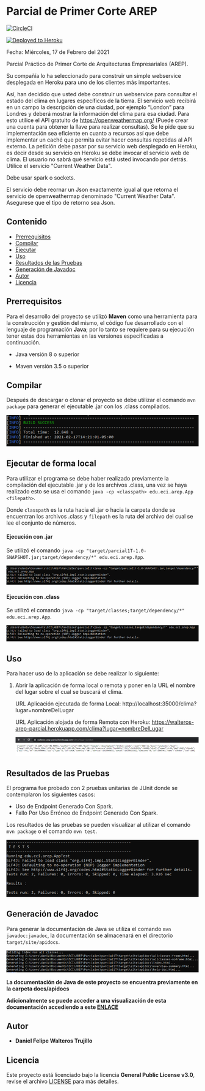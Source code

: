 # Parcial de Primer Corte AREP

[![CircleCI](https://circleci.com/gh/Silenrate/Parcial1-AREP.svg?style=svg)](https://app.circleci.com/pipelines/github/Silenrate/Parcial1-AREP)

[![Deployed to Heroku](https://www.herokucdn.com/deploy/button.png)](https://walteros-arep-parcial.herokuapp.com/)

Fecha: Miércoles, 17 de Febrero del 2021

Parcial Práctico de Primer Corte de Arquitecturas Empresariales (AREP).

Su compañía lo ha seleccionado para construir un simple webservice desplegada en Heroku para uno de los clientes más importantes.

Así, han decidido que usted debe construir un webservice  para consultar el estado del clima en lugares específicos de la tierra.  El servicio web recibirá en un campo la descripción de una ciudad, por ejemplo “London” para Londres   y deberá mostrar la información del clima para esa ciudad. Para esto utilice el API gratuito de https://openweathermap.org/ (Puede crear una cuenta para obtener la llave para realizar consultas). Se le pide que su implementación sea eficiente en cuanto a recursos así que debe implementar un caché que permita evitar hacer consultas repetidas al API externo. La petición debe pasar por su servicio web desplegado en Heroku, es decir desde su servicio en Heroku se debe invocar el servicio web de clima. El usuario no sabrá qué servicio está usted invocando por detrás. Utilice el servicio "Current Weather Data".

Debe usar spark o sockets.

El servicio debe reornar un Json exactamente igual al que retorna el servicio de openweathermap denominado "Current Weather Data". Asegurese que el tipo de retorno sea Json.

## Contenido

  - [Prerrequisitos](#prerrequisitos)
  - [Compilar](#compilar)
  - [Ejecutar](#ejecutar-de-forma-local)
  - [Uso](#uso)
  - [Resultados de las Pruebas](#resultados-de-las-pruebas)
  - [Generación de Javadoc](#generación-de-javadoc)
  - [Autor](#autor)
  - [Licencia](#licencia)

## Prerrequisitos

Para el desarrollo del proyecto se utilizó **Maven** como una herramienta para la construcción y gestión del mismo, el código fue desarrollado con el lenguaje de programación **Java**; por lo tanto se requiere para su ejecución tener estas dos herramientas en las versiones especificadas a continuación.

  - Java versión 8 o superior
  
  - Maven versión 3.5 o superior 
    
## Compilar

Después de descargar o clonar el proyecto se debe utilizar el comando `mvn package` para generar el ejecutable .jar con los .class compilados.

![](img/package.PNG)

## Ejecutar de forma local

Para utilizar el programa se debe haber realizado previamente la compilación del ejecutable .jar y de los archivos .class, una vez se haya realizado esto se usa el comando `java -cp <classpath> edu.eci.arep.App <filepath>`.

Donde `classpath` es la ruta hacia el .jar o hacia la carpeta donde se encuentran los archivos .class y `filepath` es la ruta del archivo del cual se lee el conjunto de números.

#### Ejecución con .jar

Se utilizó el comando `java -cp "target/parcial1T-1.0-SNAPSHOT.jar;target/dependency/*" edu.eci.arep.App`.

![](img/exec1.PNG)


#### Ejecución con .class

Se utilizó el comando `java -cp "target/classes;target/dependency/*" edu.eci.arep.App`.

![](img/exec2.PNG)

## Uso

Para hacer uso de la aplicación se debe realizar lo siguiente:

1.  Abrir la aplicación de forma local o remota y poner en la URL el nombre del lugar sobre el cual se buscará el clima.

    URL Aplicación ejecutada de forma Local: http://localhost:35000/clima?lugar=nombreDelLugar

    URL Aplicación alojada de forma Remota con Heroku: https://walteros-arep-parcial.herokuapp.com/clima?lugar=nombreDelLugar
    
    ![](img/use1.PNG)

## Resultados de las Pruebas

El programa fue probado con 2 pruebas unitarias de JUnit donde se contemplaron los siguientes casos:

  - Uso de Endpoint Generado Con Spark.
  - Fallo Por Uso Erróneo de Endpoint Generado Con Spark.

Los resultados de las pruebas se pueden visualizar al utilizar el comando `mvn package` o el comando `mvn test`.

![](img/test.PNG)

## Generación de Javadoc

Para generar la documentación de Java se utiliza el comando `mvn javadoc:javadoc`, la documentación se almacenará en el directorio `target/site/apidocs`.

![](img/javadoc.PNG)

**La documentación de Java de este proyecto se encuentra previamente en la carpeta docs/apidocs**

**Adicionalmente se puede acceder a una visualización de esta documentación accediendo a este [ENLACE](https://silenrate.github.io/Parcial1-AREP/apidocs/)**

## Autor

  - **Daniel Felipe Walteros Trujillo**

## Licencia

Este proyecto está licenciado bajo la licencia **General Public License v3.0**, revise el archivo [LICENSE](LICENSE) para más detalles.
